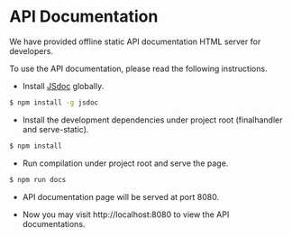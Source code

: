 # API Documentation

We have provided offline static API documentation HTML server for developers.

To use the API documentation, please read the following instructions.


* Install [JSdoc](https://www.npmjs.com/package/jsdoc) globally.
```bash
$ npm install -g jsdoc
```

* Install the development dependencies under project root (finalhandler and serve-static).
```bash
$ npm install
```

* Run compilation under project root and serve the page.
```bash
$ npm run docs
```

* API documentation page will be served at port 8080.

* Now you may visit http://localhost:8080 to view the API documentations.
